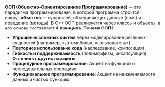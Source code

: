 **ООП (Объектно-Ориентированное Программирование)** — это парадигма программирования, в которой программа строится вокруг **объектов** — сущностей, объединяющих данные (поля) и поведение (методы). В C++ ООП реализуется через классы и объекты, а его основу составляют **4 принципа**.
**Почему ООП?**
- **Упрощение сложных систем** через моделирование реальных сущностей (например, «автомобиль», «пользователь»).
- **Повторное использование кода** (наследование, композиция).
- **Гибкость и поддерживаемость** (полиморфизм, инкапсуляция).
**Отличия от других парадигм**
- **Процедурное программирование**: Акцент на функциях и последовательных операциях.
- **Функциональное программирование**: Акцент на неизменяемости данных и чистых функциях.
